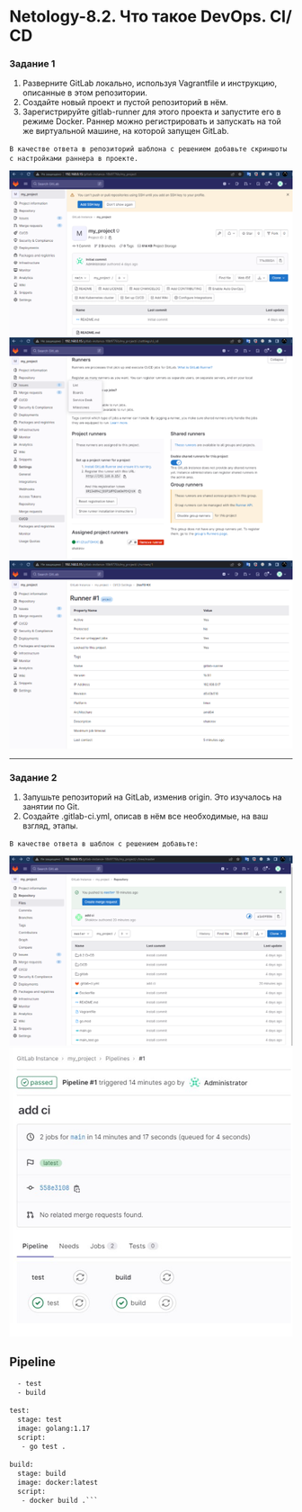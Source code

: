 # Netology-8.2. Что такое DevOps. СI/СD

### Задание 1

1. Разверните GitLab локально, используя Vagrantfile и инструкцию, описанные в этом репозитории.
2. Создайте новый проект и пустой репозиторий в нём.
3. Зарегистрируйте gitlab-runner для этого проекта и запустите его в режиме Docker. Раннер можно регистрировать и запускать на той же виртуальной машине, на которой запущен GitLab.

`В качестве ответа в репозиторий шаблона с решением добавьте скриншоты с настройками раннера в проекте.`

![Скриншот-1](https://github.com/Kirill-pixel/Netology-8.3/blob/main/1-2.png)
![Скриншот-1](https://github.com/Kirill-pixel/Netology-8.3/blob/main/1.png)
![Скриншот-1](https://github.com/Kirill-pixel/Netology-8.3/blob/main/1-3.png)

---

### Задание 2

1. Запушьте репозиторий на GitLab, изменив origin. Это изучалось на занятии по Git.
2. Создайте .gitlab-ci.yml, описав в нём все необходимые, на ваш взгляд, этапы.

`В качестве ответа в шаблон с решением добавьте:`

![Скриншот-1](https://github.com/Kirill-pixel/Netology-8.3/blob/main/2.png)
![Скриншот-1](https://github.com/Kirill-pixel/Netology-8.3/blob/main/2-1.png)

## Pipeline
```stages:
  - test
  - build

test:
  stage: test
  image: golang:1.17
  script: 
   - go test .

build:
  stage: build
  image: docker:latest
  script:
   - docker build .```
